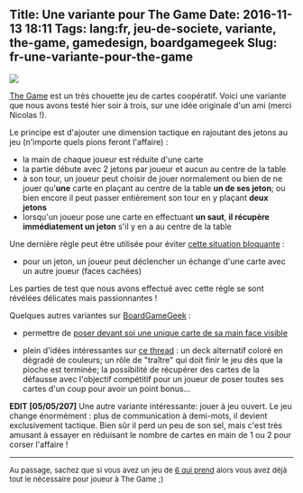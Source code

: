 Title: Une variante pour The Game
Date: 2016-11-13 18:11
Tags: lang:fr, jeu-de-societe, variante, the-game, gamedesign, boardgamegeek
Slug: fr-une-variante-pour-the-game
---
![](/lucas/blog/content/images/2016/11/TheGame.png)

[The Game](//www.trictrac.net/jeu-de-societe/the-game-1) est un très chouette jeu de cartes coopératif. Voici une variante que nous avons testé hier soir à trois, sur une idée originale d'un ami (merci Nicolas !).

Le principe est d'ajouter une dimension tactique en rajoutant des jetons au jeu (n'importe quels pions feront l'affaire) :

- la main de chaque joueur est réduite d'une carte
- la partie débute avec 2 jetons par joueur et aucun au centre de la table 
- à son tour, un joueur peut choisir de jouer normalement ou bien de ne jouer qu'**une** carte en plaçant au centre de la table **un de ses jeton**; ou bien encore il peut passer entièrement son tour en y plaçant **deux jetons**
- lorsqu'un joueur pose une carte en effectuant **un saut**, **il récupère immédiatement un jeton** s'il y en a au centre de la table

Une dernière règle peut être utilisée pour éviter [cette situation bloquante](//boardgamegeek.com/article/24207068) :

- pour un jeton, un joueur peut déclencher un échange d'une carte avec un autre joueur (faces cachées)

Les parties de test que nous avons effectué avec cette règle se sont révélées délicates mais passionnantes !

Quelques autres variantes sur [BoardGameGeek](//boardgamegeek.com/boardgame/173090/game/forums/0) :

- permettre de [poser devant soi une unique carte de sa main face visible](//boardgamegeek.com/thread/1372665/single-card-sharing-add-more-cooperation)

- plein d'idées intéressantes sur [ce thread](//boardgamegeek.com/thread/1397090/ideas-variantsexpansionschanges-game) : un deck alternatif coloré en dégradé de couleurs; un rôle de "traître" qui doit finir le jeu dès que la pioche est terminée; la possibilité de récupérer des cartes de la défausse avec l'objectif compétitif pour un joueur de poser toutes ses cartes d'un coup pour avoir un point bonus...

**EDIT [05/05/207]** Une autre variante intéressante: jouer à jeu ouvert. Le jeu change énormément : plus de communication à demi-mots, il devient exclusivement tactique. Bien sûr il perd un peu de son sel, mais c'est très amusant à essayer en réduisant le nombre de cartes en main de 1 ou 2 pour corser l'affaire !

---

<div style="font-size: small">Au passage, sachez que si vous avez un jeu de <a href="//www.trictrac.net/jeu-de-societe/6-qui-prend-0">6 qui prend</a> alors vous avez déjà tout le nécessaire pour joueur à The Game ;)</div>